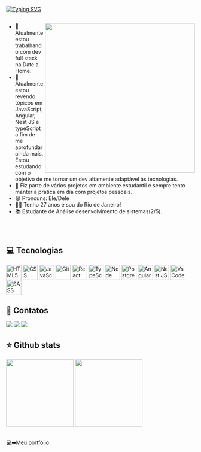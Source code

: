 [![Typing SVG](https://readme-typing-svg.herokuapp.com/?color=F1F9F2&size=35&left=true&vCenter=true&width=1000&lines=Olá!+Meu+nome+é+João+Teixeira!;Desenvolvedor+front+end!;Este+é+o+meu+GitHub!;Seja+bem-vindo(a)!+:%29)](https://git.io/typing-svg)

##

<img  align="right" src="https://cdni.iconscout.com/illustration/premium/thumb/programmer-doing-programming-3454631-2918520.png"  background="transparent" height="400" width="400"/>

- 🎯 Atualmente estou trabalhando com dev full stack na Date a Home.
- 🌱 Atualmente estou revendo tópicos em JavaScript, Angular, Nest JS e typeScript a fim de me aprofundar ainda mais. Estou estudando com o objetivo de me tornar um dev altamente adaptável às tecnologias.
- 👯 Fiz parte de vários projetos em ambiente estudantil e sempre tento manter a prática em dia com projetos pessoais.
- 😄 Pronouns: Ele/Dele
- 👦🏻 Tenho 27 anos e sou do Rio de Janeiro!
- 📚 Estudante de Análise desenvolvimento de sistemas(2/5).

##



<div style="display: inline_block"><br>
<h2>💻 Tecnologias</h2> 
<img align="center" title="HTML5" height="40" width="40" src="https://cdn.jsdelivr.net/gh/devicons/devicon/icons/html5/html5-original.svg" />
<img align="center" title="CSS" height="40" width="40" src="https://cdn.jsdelivr.net/gh/devicons/devicon/icons/css3/css3-original.svg" />
<img align="center" title="JavaScript" height="40" width="40" src="https://cdn.jsdelivr.net/gh/devicons/devicon/icons/javascript/javascript-original.svg" />
<img align="center" title="Git" height="40" width="40" src="https://cdn.jsdelivr.net/gh/devicons/devicon/icons/git/git-original.svg" />
<img align="center" title="React JS" height="40" width="40" src="https://cdn.jsdelivr.net/gh/devicons/devicon/icons/react/react-original.svg" />
<img align="center" title="TypeScript" height="40" width="40" src="https://cdn.jsdelivr.net/gh/devicons/devicon/icons/typescript/typescript-original.svg" />
<img align="center" title="Node JS" height="40" width="40" src="https://cdn.jsdelivr.net/gh/devicons/devicon/icons/nodejs/nodejs-original.svg" />
<img align="center" title="PostgreSQL" height="40" width="40" src="https://cdn.jsdelivr.net/gh/devicons/devicon/icons/postgresql/postgresql-original.svg" /> 
<img align="center" title="Angular" height="40" width="40" src="https://cdn.jsdelivr.net/gh/devicons/devicon/icons/angularjs/angularjs-original.svg" /> 
<img align="center" title="Nest JS" height="40" width="40" src="https://cdn.jsdelivr.net/gh/devicons/devicon/icons/nestjs/nestjs-plain.svg" />
<img align="center" title="Vs Code" height="40" width="40" src="https://cdn.jsdelivr.net/gh/devicons/devicon/icons/vscode/vscode-original.svg" />
<img align="center" title="SASS" height="40" width="40" src="https://cdn.jsdelivr.net/gh/devicons/devicon/icons/sass/sass-original.svg" />
        
          
</div>

##
<div>
<h2>📲 Contatos</h2>
<a href="https://www.instagram.com/joaovitor_ts13/" target="_blank"><img src="https://img.shields.io/badge/-Instagram-%23E4405F?style=for-the-badge&logo=instagram&logoColor=white" target="_blank"></a>
<a href = "mailto:teixeirajoaovitor0@gmail.com"><img src="https://img.shields.io/badge/Gmail-D14836?style=for-the-badge&logo=gmail&logoColor=white" target="_blank"></a>
<a href="https://www.linkedin.com/in/joaoteixeira13/" target="_blank"><img src="https://img.shields.io/badge/-LinkedIn-%230077B5?style=for-the-badge&logo=linkedin&logoColor=white" target="_blank"></a>   
</div>

##

<div>
<h2>⭐ Github stats</h2> 
<a href="https://github.com/jotave8119">
<img height="180em" src="https://github-readme-stats.vercel.app/api/top-langs/?username=jotave8119&layout=compact&langs_count=7&theme=dracula"/>
<img height="180em" src="https://github-readme-stats.vercel.app/api?username=jotave8119&show_icons=true&theme=dracula&include_all_commits=true&count_private=truetheme=dracula"/>
</div>
  
 ##
  💻➡<a href="https://my-portfolium.vercel.app/" target="_blank">Meu portfólio</a>
<!--[![Ashutosh's github activity graph](https://github-readme-activity-graph.cyclic.app/graph?username=jotave8119&bg_color=373436&color=f1f9f2&line=4c9e61&point=eaecf1&area=true&hide_border=true)](https://github.com/ashutosh00710/github-readme-activity-graph)-->
  
##  

<!-- ![Snake animation](https://github.com/jotave8119/jotave8119/blob/output/github-contribution-grid-snake.svg) -->


